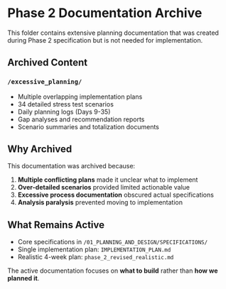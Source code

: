 
# Phase 2 Documentation Archive

This folder contains extensive planning documentation that was created during Phase 2 specification but is not needed for implementation.

## Archived Content

### `/excessive_planning/`
- Multiple overlapping implementation plans
- 34 detailed stress test scenarios  
- Daily planning logs (Days 9-35)
- Gap analyses and recommendation reports
- Scenario summaries and totalization documents

## Why Archived

This documentation was archived because:
1. **Multiple conflicting plans** made it unclear what to implement
2. **Over-detailed scenarios** provided limited actionable value
3. **Excessive process documentation** obscured actual specifications
4. **Analysis paralysis** prevented moving to implementation

## What Remains Active

- Core specifications in `/01_PLANNING_AND_DESIGN/SPECIFICATIONS/`
- Single implementation plan: `IMPLEMENTATION_PLAN.md`
- Realistic 4-week plan: `phase_2_revised_realistic.md`

The active documentation focuses on **what to build** rather than **how we planned it**.
